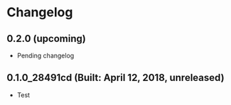 # Changelog

## 0.2.0 (upcoming)

* Pending changelog

## 0.1.0_28491cd (Built: April 12, 2018, unreleased)

* Test
